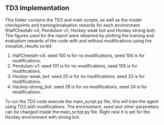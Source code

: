 ## TD3 Implementation
This folder contains the TD3 and main scripts, as well as the model checkpoints and training/evaluation rewards for each environment
(HalfCheetah-v4, Pendulum-v1, Hockey weak bot and Hockey strong bot). The figures used for the report were obtained by plotting the training and evaluation rewards
of the code with and without modifications using the visualize_results script:
1) HalfCheetah-v4: seed 100 is for no modifications, seed 104 is for modifications.
2) Pendulum-v1: seed 101 is for no modifications, seed 105 is for modifications.
3) Hockey-weak_bot: seed 25 is for no modifications, seed 23 is for modifications.
4) Hockey-strong_bot: seed 26 is for no modifications, seed 24 is for modifications.

To run the TD3 code execute the main_script.py file, this will train the agent using TD3 with modifications. The environment, seed and other parameters can be
changed inside the main_script.py file. Right now it is set for the Hockey environment with strong bot.
